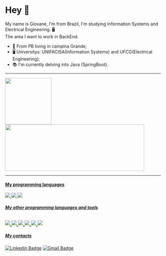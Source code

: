 # Hey 👋

My name is Giovane, I'm from Brazil, I'm studying Information Systems and Electrical Engineering.
 🖥️ <br />
The area I want to work in BackEnd.


- 📍 From PB living in campina Grande;
- 🖥️ Universitys: UNIFACISA(Information Systems) and UFCG(Electrical Engineering);
- 📚 I'm currently delving into Java (SpringBoot).
---
<div>
  <a href="https://github.com/giovaner10">
   <img height="150em" src="https://github-readme-stats.vercel.app/api?username=giovaner10&show_icons=true&theme=radical&include_all_commits=true&count_private=false"/>
  <img height="150em" width = "450m" src="https://github-readme-stats.vercel.app/api/top-langs/?username=giovaner10&layout=compact&langs_count=7&theme=radical"/>
  
</div>


---
#### My programming languages
<img src="http://img.shields.io/badge/-Java-F89820?style=flat&logo=java&logoColor=white"> <img src="https://img.shields.io/badge/-Python-black?style=flat&logo=python&logoColor=white"> <img src="https://img.shields.io/badge/-JavaScript-eed718?style=flat&logo=javascript&logoColor=ffffff">
##### My other programming languages ​​and tools
<img src="https://img.shields.io/badge/-MySQL-F29111?style=flat&logo=mysql&logoColor=FFFFFF">  <img src = "https://img.shields.io/badge/-HTML5-E34F26?style=flat&logo=html5&logoColor=white"> <img src = "https://img.shields.io/badge/-CSS3-1572B6?style=flat&logo=css3&logoColor=white">  <img src="https://img.shields.io/badge/-C%20&%20C++-659ad2?style=flat&logo=c%2B%2B&logoColor=ffffff"> <img src="http://img.shields.io/badge/-Git-F1502F?style=flat&logo=git&logoColor=FFFFFF">
<img src="http://img.shields.io/badge/-Github-000000?style=flat&logo=github&logoColor=FFFFFF">
---
##### My contacts
[![Linkedin Badge](https://img.shields.io/badge/-Giovane%20Tiburcio-6633cc?style=flat-square&logo=Linkedin&logoColor=white&link=https://www.linkedin.com/in/giovaner10/)](https://www.linkedin.com/in/giovaner10/) [![Gmail Badge](https://img.shields.io/badge/-giovanerr10@gmail.com-6633cc?style=flat-square&logo=Gmail&logoColor=white&link=mailto:diego.schell.f@gmail.com)](mailto:giovanerr10@gmail.com)






